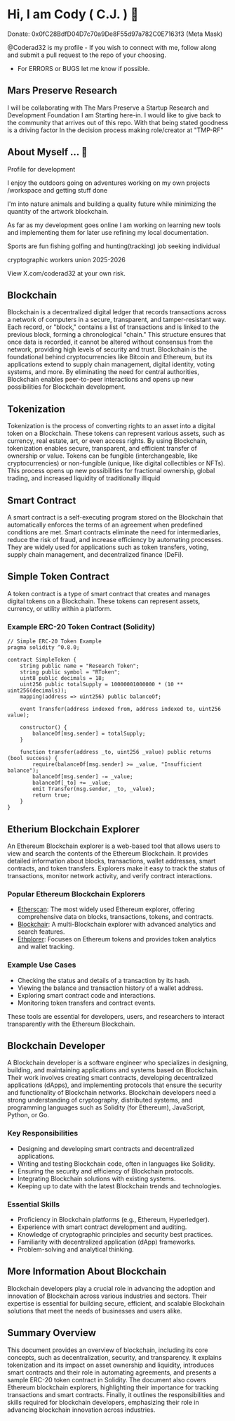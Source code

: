 # Hi, I am Cody ( C.J. ) 🍊 

Donate: 0x0fC28BdfD04D7c70a9De8F55d97a782C0E7163f3 (Meta Mask)

@Coderad32 is my profile - If you wish to connect with me, follow along and submit a pull request to the repo of your choosing.

- For ERRORS or BUGS let me know if possible.

## Mars Preserve Research

I will be collaborating with The Mars Preserve a Startup Research and Development Foundation I am Starting here-in.
I would like to give back to the community that arrives out of this repo. With that being stated goodness is a driving factor
In the decision process making role/creator at "TMP-RF"


## About Myself ... 🚀 

Profile for development

I enjoy the outdoors going on adventures
working on my own projects /workspace and getting stuff done

I'm into nature animals and building a quality future
while minimizing the quantity of the artwork blockchain.

As far as my development goes online I am working on learning new tools
and implementing them for later use refining my local documentation.

Sports are fun fishing golfing and hunting(tracking)
job seeking individual

cryptographic workers union 2025-2026


View X.com/coderad32 at your own risk.


## Blockchain

Blockchain is a decentralized digital ledger that records transactions across a network of computers in a secure, transparent, and tamper-resistant way. Each record, or "block," contains a list of transactions and is linked to the previous block, forming a chronological "chain." This structure ensures that once data is recorded, it cannot be altered without consensus from the network, providing high levels of security and trust. Blockchain is the foundational behind cryptocurrencies like Bitcoin and Ethereum, but its applications extend to supply chain management, digital identity, voting systems, and more. By eliminating the need for central authorities, Blockchain enables peer-to-peer interactions and opens up new possibilities for Blockchain development.

## Tokenization

Tokenization is the process of converting rights to an asset into a digital token on a Blockchain. These tokens can represent various assets, such as currency, real estate, art, or even access rights. By using Blockchain, tokenization enables secure, transparent, and efficient transfer of ownership or value. Tokens can be fungible (interchangeable, like cryptocurrencies) or non-fungible (unique, like digital collectibles or NFTs). This process opens up new possibilities for fractional ownership, global trading, and increased liquidity of traditionally illiquid

## Smart Contract

A smart contract is a self-executing program stored on the Blockchain that automatically enforces the terms of an agreement when predefined conditions are met. Smart contracts eliminate the need for intermediaries, reduce the risk of fraud, and increase efficiency by automating processes. They are widely used for applications such as token transfers, voting, supply chain management, and decentralized finance (DeFi).


## Simple Token Contract

A token contract is a type of smart contract that creates and manages digital tokens on a Blockchain. These tokens can represent assets, currency, or utility within a platform.

### Example ERC-20 Token Contract (Solidity)

```solidity
// Simple ERC-20 Token Example
pragma solidity ^0.8.0;

contract SimpleToken {
    string public name = "Research Token";
    string public symbol = "RToken";
    uint8 public decimals = 18;
    uint256 public totalSupply = 10000001000000 * (10 ** uint256(decimals));
    mapping(address => uint256) public balanceOf;

    event Transfer(address indexed from, address indexed to, uint256 value);

    constructor() {
        balanceOf[msg.sender] = totalSupply;
    }

    function transfer(address _to, uint256 _value) public returns (bool success) {
        require(balanceOf[msg.sender] >= _value, "Insufficient balance");
        balanceOf[msg.sender] -= _value;
        balanceOf[_to] += _value;
        emit Transfer(msg.sender, _to, _value);
        return true;
    }
}
```
## Etherium Blockchain Explorer

An Ethereum Blockchain explorer is a web-based tool that allows users to view and search the contents of the Ethereum Blockchain. It provides detailed information about blocks, transactions, wallet addresses, smart contracts, and token transfers. Explorers make it easy to track the status of transactions, monitor network activity, and verify contract interactions.

### Popular Ethereum Blockchain Explorers

- [Etherscan](https://etherscan.io/): The most widely used Ethereum explorer, offering comprehensive data on blocks, transactions, tokens, and contracts.
- [Blockchair](https://blockchair.com/ethereum): A multi-Blockchain explorer with advanced analytics and search features.
- [Ethplorer](https://ethplorer.io/): Focuses on Ethereum tokens and provides token analytics and wallet tracking.

### Example Use Cases

- Checking the status and details of a transaction by its hash.
- Viewing the balance and transaction history of a wallet address.
- Exploring smart contract code and interactions.
- Monitoring token transfers and contract events.

These tools are essential for developers, users, and researchers to interact transparently with the Ethereum Blockchain.

## Blockchain Developer

A Blockchain developer is a software engineer who specializes in designing, building, and maintaining applications and systems based on Blockchain. Their work involves creating smart contracts, developing decentralized applications (dApps), and implementing protocols that ensure the security and functionality of Blockchain networks. Blockchain developers need a strong understanding of cryptography, distributed systems, and programming languages such as Solidity (for Ethereum), JavaScript, Python, or Go.

### Key Responsibilities

- Designing and developing smart contracts and decentralized applications.
- Writing and testing Blockchain code, often in languages like Solidity.
- Ensuring the security and efficiency of Blockchain protocols.
- Integrating Blockchain solutions with existing systems.
- Keeping up to date with the latest Blockchain trends and technologies.

### Essential Skills

- Proficiency in Blockchain platforms (e.g., Ethereum, Hyperledger).
- Experience with smart contract development and auditing.
- Knowledge of cryptographic principles and security best practices.
- Familiarity with decentralized application (dApp) frameworks.
- Problem-solving and analytical thinking.

## More Information About Blockchain

Blockchain developers play a crucial role in advancing the adoption and innovation of Blockchain across various industries and sectors. Their expertise is essential for building secure, efficient, and scalable Blockchain solutions that meet the needs of businesses and users alike.

## Summary Overview

This document provides an overview of blockchain, including its core concepts, such as decentralization, security, and transparency. It explains tokenization and its impact on asset ownership and liquidity, introduces smart contracts and their role in automating agreements, and presents a sample ERC-20 token contract in Solidity. The document also covers Ethereum blockchain explorers, highlighting their importance for tracking transactions and smart contracts. Finally, it outlines the responsibilities and skills required for blockchain developers, emphasizing their role in advancing blockchain innovation across industries.


